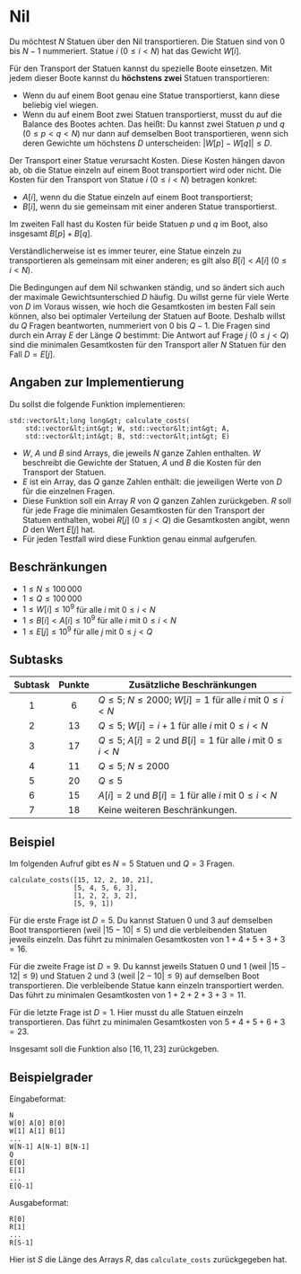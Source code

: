 # Nil

Du möchtest $N$ Statuen über den Nil transportieren.
Die Statuen sind von $0$ bis $N-1$ nummeriert.
Statue $i$ ($0 \leq i < N$) hat das Gewicht $W[i]$.

Für den Transport der Statuen kannst du spezielle Boote einsetzen.
Mit jedem dieser Boote kannst du **höchstens zwei** Statuen transportieren:

 * Wenn du auf einem Boot genau eine Statue transportierst, 
 kann diese beliebig viel wiegen.
 * Wenn du auf einem Boot zwei Statuen transportierst, 
 musst du auf die Balance des Bootes achten. Das heißt:
 Du kannst zwei Statuen $p$ und $q$ ($0 \leq p < q < N$) nur dann auf demselben Boot transportieren,
 wenn sich deren Gewichte um höchstens $D$ unterscheiden: $|W[p] - W[q]| \leq D$.

Der Transport einer Statue verursacht Kosten. Diese Kosten hängen davon ab, 
ob die Statue einzeln auf einem Boot transportiert wird oder nicht.
Die Kosten für den Transport von Statue $i$ ($0 \leq i < N$) betragen konkret:

* $A[i]$, wenn du die Statue einzeln auf einem Boot transportierst;
* $B[i]$, wenn du sie gemeinsam mit einer anderen Statue transportierst.

Im zweiten Fall hast du Kosten für beide Statuen $p$ und $q$ im Boot, 
also insgesamt $B[p] + B[q]$.

Verständlicherweise ist es immer teurer, eine Statue einzeln zu transportieren 
als gemeinsam mit einer anderen; es gilt also $B[i] < A[i]$ ($0 \leq i < N$).

Die Bedingungen auf dem Nil schwanken ständig, 
und so ändert sich auch der maximale Gewichtsunterschied $D$ häufig.
Du willst gerne für viele Werte von $D$ im Voraus wissen, 
wie hoch die Gesamtkosten im besten Fall sein können, 
also bei optimaler Verteilung der Statuen auf Boote.
Deshalb willst du $Q$ Fragen beantworten, nummeriert von $0$ bis $Q-1$.
Die Fragen sind durch ein Array $E$ der Länge $Q$ bestimmt:
Die Antwort auf Frage $j$ ($0 \leq j < Q$) sind die 
minimalen Gesamtkosten für den Transport aller $N$ Statuen
für den Fall $D = E[j]$.

## Angaben zur Implementierung

Du sollst die folgende Funktion implementieren:

```
std::vector&lt;long long&gt; calculate_costs(
    std::vector&lt;int&gt; W, std::vector&lt;int&gt; A, 
    std::vector&lt;int&gt; B, std::vector&lt;int&gt; E)
```

* $W$, $A$ und $B$ sind Arrays, die jeweils $N$ ganze Zahlen enthalten. $W$ beschreibt die Gewichte der Statuen, $A$ und $B$ die Kosten für den Transport der Statuen.
* $E$ ist ein Array, das $Q$ ganze Zahlen enthält: die jeweiligen Werte von $D$ für die einzelnen Fragen.
* Diese Funktion soll ein Array $R$ von $Q$ ganzen Zahlen zurückgeben. $R$ soll für jede Frage die minimalen Gesamtkosten für den Transport der Statuen enthalten, wobei $R[j]$ ($0 \leq j < Q$) die Gesamtkosten angibt, wenn $D$ den Wert $E[j]$ hat.
* Für jeden Testfall wird diese Funktion genau einmal aufgerufen.


## Beschränkungen

* $1 \leq N \leq 100\,000$
* $1 \leq Q \leq 100\,000$
* $1 \leq W[i] \leq 10^{9}$
   für alle $i$ mit $0 \leq i < N$
* $1 \leq B[i] < A[i] \leq 10^{9}$
   für alle $i$ mit $0 \leq i < N$
* $1 \leq E[j] \leq 10^{9}$
   für alle $j$ mit $0 \leq j < Q$

## Subtasks

| Subtask | Punkte  | Zusätzliche Beschränkungen |
| :-----: | :----: | ---------------------- |
| 1       | $6$    | $Q \leq 5$; $N \leq 2000$; $W[i] = 1$ für alle $i$ mit $0 \leq i < N$
| 2       | $13$   | $Q \leq 5$; $W[i] = i+1$ für alle $i$ mit $0 \leq i < N$
| 3       | $17$   | $Q \leq 5$; $A[i] = 2$ und $B[i] = 1$ für alle $i$ mit $0 \leq i < N$
| 4       | $11$   | $Q \leq 5$; $N \leq 2000$
| 5       | $20$   | $Q \leq 5$
| 6       | $15$   | $A[i] = 2$ und $B[i] = 1$ für alle $i$ mit $0 \leq i < N$
| 7       | $18$   | Keine weiteren Beschränkungen.

## Beispiel

Im folgenden Aufruf gibt es $N = 5$ Statuen und $Q = 3$ Fragen.

```
calculate_costs([15, 12, 2, 10, 21],
                [5, 4, 5, 6, 3],
                [1, 2, 2, 3, 2],
                [5, 9, 1])
```

Für die erste Frage ist $D = 5$.
Du kannst Statuen $0$ und $3$ auf demselben Boot transportieren (weil $|15 - 10| \leq 5$) und die verbleibenden Statuen jeweils einzeln.
Das führt zu minimalen Gesamtkosten von $1+4+5+3+3 = 16$.

Für die zweite Frage ist $D = 9$.
Du kannst jeweils Statuen $0$ und $1$ (weil $|15 - 12| \leq 9$) und Statuen $2$ und $3$ (weil $|2 - 10| \leq 9$) auf demselben Boot transportieren.
Die verbleibende Statue kann einzeln transportiert werden.
Das führt zu minimalen Gesamtkosten von $1+2+2+3+3 = 11$.

Für die letzte Frage ist $D = 1$.
Hier musst du alle Statuen einzeln transportieren.
Das führt zu minimalen Gesamtkosten von $5+4+5+6+3 = 23$.

Insgesamt soll die Funktion also $[16, 11, 23]$ zurückgeben.

## Beispielgrader

Eingabeformat:

```
N
W[0] A[0] B[0]
W[1] A[1] B[1]
...
W[N-1] A[N-1] B[N-1]
Q
E[0]
E[1]
...
E[Q-1]
```

Ausgabeformat:

```
R[0]
R[1]
...
R[S-1]
```

Hier ist $S$ die Länge des Arrays $R$, das `calculate_costs` zurückgegeben hat.
